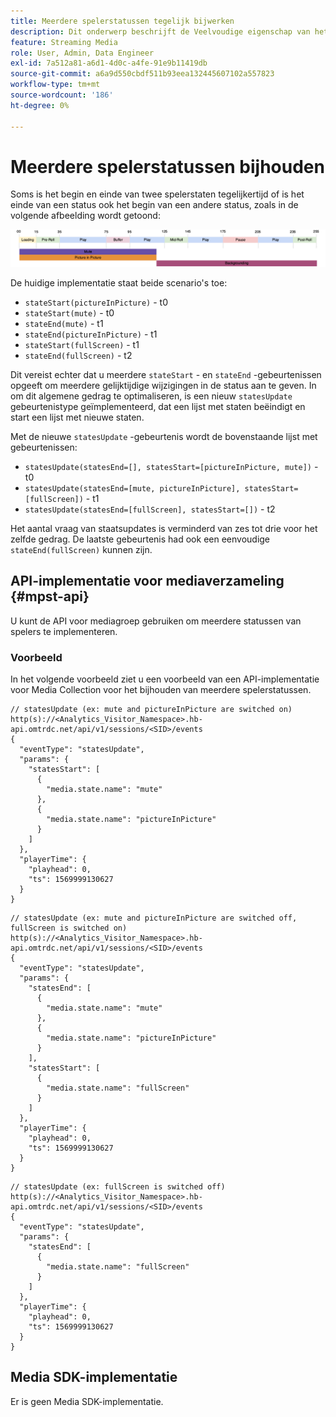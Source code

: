 ```yaml
---
title: Meerdere spelerstatussen tegelijk bijwerken
description: Dit onderwerp beschrijft de Veelvoudige eigenschap van het Volgen van de Staat van de Speler.
feature: Streaming Media
role: User, Admin, Data Engineer
exl-id: 7a512a81-a6d1-4d0c-a4fe-91e9b11419db
source-git-commit: a6a9d550cbdf511b93eea132445607102a557823
workflow-type: tm+mt
source-wordcount: '186'
ht-degree: 0%

---
```


# Meerdere spelerstatussen bijhouden

Soms is het begin en einde van twee spelerstaten tegelijkertijd of is het einde van een status ook het begin van een andere status, zoals in de volgende afbeelding wordt getoond:

![ Veelvoudige spelerstaten ](assets/multiple-player-states.png)

De huidige implementatie staat beide scenario&#39;s toe:
- `stateStart(pictureInPicture)` - t0
- `stateStart(mute)` - t0
- `stateEnd(mute)` - t1
- `stateEnd(pictureInPicture)` - t1
- `stateStart(fullScreen)` - t1
- `stateEnd(fullScreen)` - t2

Dit vereist echter dat u meerdere `stateStart` - en `stateEnd` -gebeurtenissen opgeeft om meerdere gelijktijdige wijzigingen in de status aan te geven. In
om dit algemene gedrag te optimaliseren, is een nieuw `statesUpdate` gebeurtenistype geïmplementeerd, dat een lijst met staten beëindigt
en start een lijst met nieuwe staten.

Met de nieuwe `statesUpdate` -gebeurtenis wordt de bovenstaande lijst met gebeurtenissen:
- `statesUpdate(statesEnd=[], statesStart=[pictureInPicture, mute])` - t0
- `statesUpdate(statesEnd=[mute, pictureInPicture], statesStart=[fullScreen])` - t1
- `statesUpdate(statesEnd=[fullScreen], statesStart=[])` - t2

Het aantal vraag van staatsupdates is verminderd van zes tot drie voor het zelfde gedrag. De laatste gebeurtenis
had ook een eenvoudige `stateEnd(fullScreen)` kunnen zijn.

## API-implementatie voor mediaverzameling {#mpst-api}

U kunt de API voor mediagroep gebruiken om meerdere statussen van spelers te implementeren.

### Voorbeeld

In het volgende voorbeeld ziet u een voorbeeld van een API-implementatie voor Media Collection voor het bijhouden van meerdere spelerstatussen.

```
// statesUpdate (ex: mute and pictureInPicture are switched on)
http(s)://<Analytics_Visitor_Namespace>.hb-api.omtrdc.net/api/v1/sessions/<SID>/events
{
  "eventType": "statesUpdate",
  "params": {
    "statesStart": [
      {
        "media.state.name": "mute"
      },
      {
        "media.state.name": "pictureInPicture"
      }
    ]
  },
  "playerTime": {
    "playhead": 0,
    "ts": 1569999130627
  }
}
```

```
// statesUpdate (ex: mute and pictureInPicture are switched off, fullScreen is switched on)
http(s)://<Analytics_Visitor_Namespace>.hb-api.omtrdc.net/api/v1/sessions/<SID>/events
{
  "eventType": "statesUpdate",
  "params": {
    "statesEnd": [
      {
        "media.state.name": "mute"
      },
      {
        "media.state.name": "pictureInPicture"
      }
    ],
    "statesStart": [
      {
        "media.state.name": "fullScreen"
      }
    ]
  },
  "playerTime": {
    "playhead": 0,
    "ts": 1569999130627
  }
}
```

```
// statesUpdate (ex: fullScreen is switched off)
http(s)://<Analytics_Visitor_Namespace>.hb-api.omtrdc.net/api/v1/sessions/<SID>/events
{
  "eventType": "statesUpdate",
  "params": {
    "statesEnd": [
      {
        "media.state.name": "fullScreen"
      }
    ]
  },
  "playerTime": {
    "playhead": 0,
    "ts": 1569999130627
  }
}
```

## Media SDK-implementatie

Er is geen Media SDK-implementatie.
